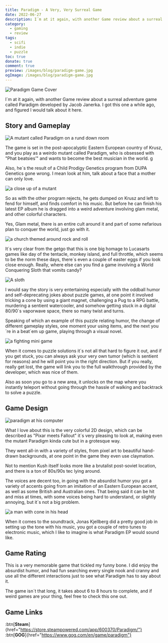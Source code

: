 ```yaml
---
title: Paradigm - A Very, Very Surreal Game
date: 2022-06-27
description: I´m at it again, with another Game review about a surreal adventure game called Paradigm developed by Jacob Janerka, which I´ve bought sometime ago on a bundle.
category:
  - gaming
  - review
tags:
  - scifi
  - indie
  - puzzle
toc: true
donate: true
comment: true
preview: /images/blog/paradigm-game.jpg
ogImage: /images/blog/paradigm-game.jpg
---
```

![Paradigm Game Cover](/images/blog/paradigm-game.jpg)

I´m at it again, with another Game review about a surreal adventure game called Paradigm developed by Jacob Janerka. I got this one a while ago, and figured I would talk about it here.

## Story and Gameplay

![A mutant called Paradigm on a rund down room](/images/2022/paradigmroom.jpg "Welcome to my sweet pad")

The game is set in the post-apocalyptic Eastern European country of Krusz, and you play as a weirdo mutant called Paradigm, who is obsessed with "Phat beatsies’" and wants to become the best musician in the world. g

Also, he´s the result of a Child Prodigy Genetics program from DUPA Genetics gone wrong. I mean look at him, talk about a face that a mother can only love.

![a close up of a mutant](/images/2022/rockchurch.jpg)

So as with the other program rejects, he gets dumped on Krusz and left to fend for himself, and finds comfort in his music. But before he can finish his latest EP album he is dragged into a weird adventure involving glam metal, and other colorful characters.

Yes, Glam metal, there is an entire cult around it and part of some nefarious plan to conquer the world, just go with it.

![a church themed around rock and roll](/images/2022/rockrollchurch.jpg "Welcome to the Church of Rock and Roll!")

It´s very clear from the getgo that this is one big homage to Lucasarts games like day of the tentacle, monkey island, and full throttle, which seems to be the norm these days, there´s even a couple of easter eggs if you look close enough. Really, where else can you find a game involving a World Conquering Sloth that vomits candy?

![A sloth](/images/2022/mutantsloth.jpg "The main villain")

I would say the story is very entertaining especially with the oddball humor and self-deprecating jokes about puzzle games, at one point it involved tricking a cone by using a giant magnet, challenging a Pug to a RPG battle, murdering a sentient watercooler, and somehow getting stuck in a digital 80/90´s vaporwave space, there so many twist and turns.

Speaking of which an example of this puzzle relating humor, the change of different gameplay styles, one moment your using items, and the next you´re in a beat´em up game, playing through a visual novel.

![a fighting mini game](/images/2022/fightgame.jpg#center)

When it comes to puzzle solutions it´s not all that hard to figure it out, and if you get stuck, you can always ask your very own tumor (which is sentient for reasons) and he will point you in the right direction. But if you really, really get lost, the game will link you to the full walkthrough provided by the developer, which was nice of them.

Also as soon you go to a new area, it unlocks on the map where you instantly teleport without going through the hassle of walking and backtrack to solve a puzzle.

## Game Design

![paradigm at his computer](/images/2022/paradigmcoputer.jpg "Running in the 90s")

What I love about this is the very colorful 2D design, which can be described as "Pixar meets Fallout" it´s very pleasing to look at, making even the mutant Paradigm kinda cute but in a grotesque way.

They went all-in with a variety of styles, from pixel art to beautiful hand-drawn backgrounds, at one point in the game they even use claymation.

Not to mention Kush itself looks more like a brutalist post-soviet location, and there is a ton of 80s/90s tec lying around.

The voices are decent too, in going with the absurdist humor you got a variety of accents going from an imitation of an Eastern European accent, as well as some British and Australian ones. That being said it can be hit and miss at times, with some voices being hard to understand, or slightly annoying, but it´s not a big problem.

![a man with cone in his head](/images/2022/conehead.gif)

When it comes to the soundtrack, Jonas Kjellberg did a pretty good job in setting up the tone with his music, you got a couple of retro tunes to electronic music, which I like to imagine is what Paradigm EP would sound like.


## Game Rating

This is a very memorable game that tickled my funny bone. I did enjoy the absurdist humor, and had fun searching every single nook and cranny and use all the different interactions just to see what Paradigm has to say about it.

The game isn´t that long, it takes about 6 to 8 hours to complete, and if weird games are your thing, feel free to check this one out.


## Game Links

:btn[**Steam**]{href="https://store.steampowered.com/app/600370/Paradigm/"}  :btn[**GOG**]{href="https://www.gog.com/en/game/paradigm"}  